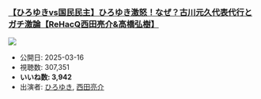 ### [【ひろゆきvs国民民主】ひろゆき激怒！なぜ？古川元久代表代行とガチ激論【ReHacQ西田亮介&高橋弘樹】](https://www.youtube.com/watch?v=bqB_L8izCrA)
[![](https://img.youtube.com/vi/bqB_L8izCrA/sddefault.jpg)](https://www.youtube.com/watch?v=bqB_L8izCrA)
-   公開日: 2025-03-16
-   視聴数: 307,351
-   **いいね数: 3,942**
-   出演者: [ひろゆき](/rehacq_fan/people/ひろゆき "wikilink"), [西田亮介](/rehacq_fan/people/西田亮介 "wikilink")

